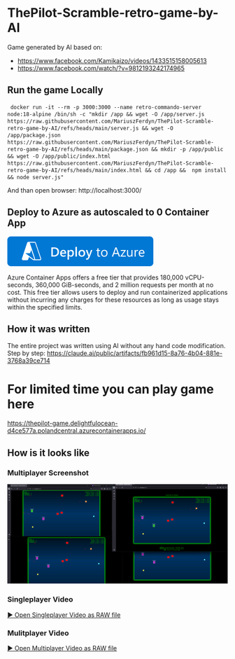 # ThePilot-Scramble-retro-game-by-AI
Game generated by AI based on:
- https://www.facebook.com/Kamikaizo/videos/1433515158005613
- https://www.facebook.com/watch/?v=9812193242174965

## Run the game Locally
```
 docker run -it --rm -p 3000:3000 --name retro-commando-server node:18-alpine /bin/sh -c "mkdir /app && wget -O /app/server.js https://raw.githubusercontent.com/MariuszFerdyn/ThePilot-Scramble-retro-game-by-AI/refs/heads/main/server.js && wget -O /app/package.json https://raw.githubusercontent.com/MariuszFerdyn/ThePilot-Scramble-retro-game-by-AI/refs/heads/main/package.json && mkdir -p /app/public && wget -O /app/public/index.html https://raw.githubusercontent.com/MariuszFerdyn/ThePilot-Scramble-retro-game-by-AI/refs/heads/main/index.html && cd /app &&  npm install && node server.js"
```
And than open browser:
http://localhost:3000/


## Deploy to Azure as autoscaled to 0 Container App

[![Deploy To Azure](https://raw.githubusercontent.com/Azure/azure-quickstart-templates/master/1-CONTRIBUTION-GUIDE/images/deploytoazure.svg?sanitize=true)](https://portal.azure.com/#create/Microsoft.Template/uri/https%3A%2F%2Fraw.githubusercontent.com%2FMariuszFerdyn%2FThePilot-Scramble-retro-game-by-AI%2Fmain%2FARM%2Fazure-deploy.json)


Azure Container Apps offers a free tier that provides 180,000 vCPU-seconds, 360,000 GiB-seconds, and 2 million requests per month at no cost. This free tier allows users to deploy and run containerized applications without incurring any charges for these resources as long as usage stays within the specified limits.

## How it was written

The entire project was written using AI without any hand code modification.
Step by step: https://claude.ai/public/artifacts/fb961d15-8a76-4b04-881e-3768a39ce714

# For limited time you can play game here

https://thepilot-game.delightfulocean-d4ce577a.polandcentral.azurecontainerapps.io/

## How is it looks like


### Multiplayer Screenshot
![Gameplay Screenshot](media/Screenshot01.png)

### Singleplayer Video

[▶️ Open Singleplayer Video as RAW file](media/GamePlay02.mp4)

### Mulitplayer Video

[▶️ Open Multiplayer Video as RAW file](media/GamePlay01.mp4)

